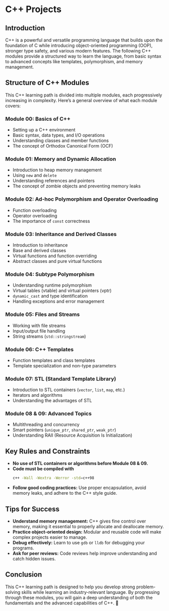 # C++ Projects

## Introduction
C++ is a powerful and versatile programming language that builds upon the foundation of C while introducing object-oriented programming (OOP), stronger type safety, and various modern features. The  following C++ modules provide a structured way to learn the language, from basic syntax to advanced concepts like templates, polymorphism, and memory management.

## Structure of C++ Modules
This C++ learning path is divided into multiple modules, each progressively increasing in complexity. Here’s a general overview of what each module covers:

### **Module 00: Basics of C++**
- Setting up a C++ environment
- Basic syntax, data types, and I/O operations
- Understanding classes and member functions
- The concept of Orthodox Canonical Form (OCF)

### **Module 01: Memory and Dynamic Allocation**
- Introduction to heap memory management
- Using `new` and `delete`
- Understanding references and pointers
- The concept of zombie objects and preventing memory leaks

### **Module 02: Ad-hoc Polymorphism and Operator Overloading**
- Function overloading
- Operator overloading
- The importance of `const` correctness

### **Module 03: Inheritance and Derived Classes**
- Introduction to inheritance
- Base and derived classes
- Virtual functions and function overriding
- Abstract classes and pure virtual functions

### **Module 04: Subtype Polymorphism**
- Understanding runtime polymorphism
- Virtual tables (vtable) and virtual pointers (vptr)
- `dynamic_cast` and type identification
- Handling exceptions and error management

### **Module 05: Files and Streams**
- Working with file streams
- Input/output file handling
- String streams (`std::stringstream`)

### **Module 06: C++ Templates**
- Function templates and class templates
- Template specialization and non-type parameters

### **Module 07: STL (Standard Template Library)**
- Introduction to STL containers (`vector`, `list`, `map`, etc.)
- Iterators and algorithms
- Understanding the advantages of STL

### **Module 08 & 09: Advanced Topics**
- Multithreading and concurrency
- Smart pointers (`unique_ptr`, `shared_ptr`, `weak_ptr`)
- Understanding RAII (Resource Acquisition Is Initialization)

## Key Rules and Constraints
- **No use of STL containers or algorithms before Module 08 & 09.**
- **Code must be compiled with**
  ```sh
  c++ -Wall -Wextra -Werror -std=c++98
  ```
- **Follow good coding practices:** Use proper encapsulation, avoid memory leaks, and adhere to the C++ style guide.

## Tips for Success
- **Understand memory management:** C++ gives fine control over memory, making it essential to properly allocate and deallocate memory.
- **Practice object-oriented design:** Modular and reusable code will make complex projects easier to manage.
- **Debug effectively:** Learn to use `gdb` or `lldb` for debugging your programs.
- **Ask for peer reviews:** Code reviews help improve understanding and catch hidden issues.

## Conclusion
This C++ learning path is designed to help you develop strong problem-solving skills while learning an industry-relevant language. By progressing through these modules, you will gain a deep understanding of both the fundamentals and the advanced capabilities of C++. 🚀
